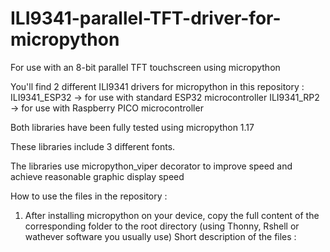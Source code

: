 # ILI9341-parallel-TFT-driver-for-micropython
For use with an 8-bit parallel TFT touchscreen using micropython


You'll find 2 different ILI9341 drivers for micropython in this repository :
ILI9341_ESP32 -> for use with standard ESP32 microcontroller 
ILI9341_RP2 -> for use with Raspberry PICO microcontroller

Both libraries have been fully tested using micropython 1.17

These libraries include 3 different fonts.

The libraries use micropython_viper decorator to improve speed and achieve reasonable graphic display speed

How to use the files in the repository :

1. After installing micropython on your device, copy the full content of the corresponding folder to the root directory (using Thonny, Rshell or wathever software you usually use)
Short description of the files :

